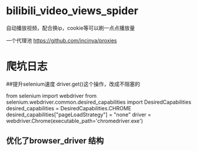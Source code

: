 # bilibili_video_views_spider
自动播放视频，配合换ip，cookie等可以刷一点点播放量

一个代理池 https://github.com/incinya/proxies

# 爬坑日志
##提升selenium速度
driver.get()这个操作，改成不阻塞的

from selenium import webdriver
from selenium.webdriver.common.desired_capabilities import DesiredCapabilities
desired_capabilities = DesiredCapabilities.CHROME
desired_capabilities["pageLoadStrategy"] = "none"
driver = webdriver.Chrome(executable_path='chromedriver.exe')

## 优化了browser_driver 结构
